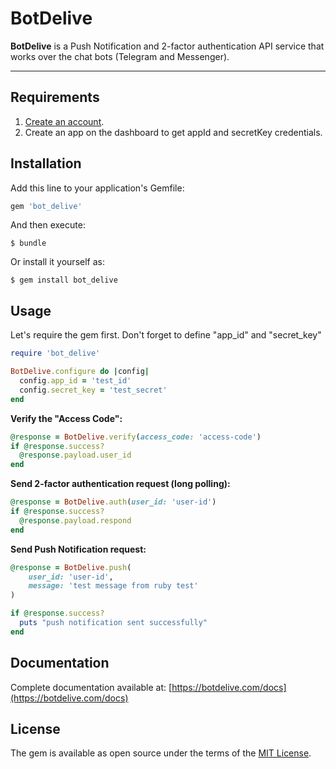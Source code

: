 # BotDelive

**BotDelive** is a Push Notification and 2-factor authentication API service that works over the chat bots (Telegram and Messenger).

-------------

Requirements
-------------

1. [Create an account](https://botdelive.com/login).
2. Create an app on the dashboard to get appId and secretKey credentials.

## Installation

Add this line to your application's Gemfile:

```ruby
gem 'bot_delive'
```

And then execute:

    $ bundle

Or install it yourself as:

    $ gem install bot_delive

## Usage
Let's require the gem first. Don't forget to define "app_id" and "secret_key"

```ruby
require 'bot_delive'

BotDelive.configure do |config|
  config.app_id = 'test_id'
  config.secret_key = 'test_secret'
end
```
**Verify the "Access Code":**

```ruby
@response = BotDelive.verify(access_code: 'access-code')
if @response.success?
  @response.payload.user_id
end
```

**Send 2-factor authentication request (long polling):**

```ruby
@response = BotDelive.auth(user_id: 'user-id')
if @response.success?
  @response.payload.respond
end
```

**Send Push Notification request:**

```ruby
@response = BotDelive.push(
    user_id: 'user-id',
    message: 'test message from ruby test'
)

if @response.success?
  puts "push notification sent successfully"
end
```

Documentation
-------------

Complete documentation available at: [https://botdelive.com/docs](https://botdelive.com/docs)


## License

The gem is available as open source under the terms of the [MIT License](https://opensource.org/licenses/MIT).
